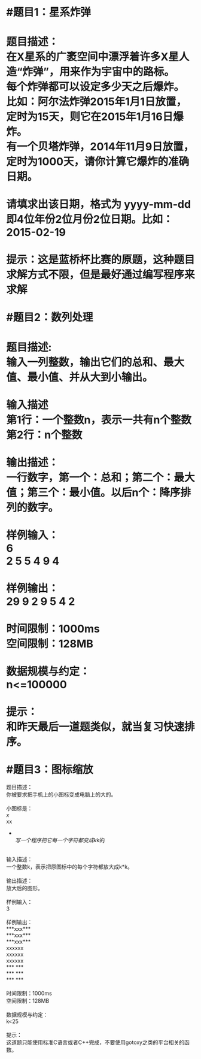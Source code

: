 #题目1：星系炸弹<br>
=====
题目描述：<br>
在X星系的广袤空间中漂浮着许多X星人造“炸弹”，用来作为宇宙中的路标。<br>
每个炸弹都可以设定多少天之后爆炸。<br>
比如：阿尔法炸弹2015年1月1日放置，定时为15天，则它在2015年1月16日爆炸。<br>
有一个贝塔炸弹，2014年11月9日放置，定时为1000天，请你计算它爆炸的准确日期。<br>
<br>
请填求出该日期，格式为 yyyy-mm-dd  即4位年份2位月份2位日期。比如：2015-02-19<br>
<br>
提示：这是蓝桥杯比赛的原题，这种题目求解方式不限，但是最好通过编写程序来求解<br>
<br>
#题目2：数列处理<br>
=====
题目描述:<br>
输入一列整数，输出它们的总和、最大值、最小值、并从大到小输出。<br>
<br>
输入描述<br>
第1行：一个整数n，表示一共有n个整数<br>
第2行：n个整数<br>
<br>
输出描述：<br>
一行数字，第一个：总和；第二个：最大值；第三个：最小值。以后n个：降序排列的数字。<br>
<br>
样例输入：<br>
6<br>
2 5 5 4 9 4<br>
<br>
样例输出：<br>
29 9 2 9 5 4 2<br>
<br>
时间限制：1000ms<br>
空间限制：128MB<br>
<br>
数据规模与约定：<br>
n<=100000<br>
<br>
提示：<br>
和昨天最后一道题类似，就当复习快速排序。<br>
<br>
#题目3：图标缩放<br>
=====
题目描述：<br>
你被要求把手机上的小图标变成电脑上的大的。<br>
<br>
小图标是：<br>
*x*<br>
  xx<br>
*  *<br>
写一个程序把它每一个字符都变成k*k的<br>
<br>
输入描述：<br>
一个整数k，表示把原图标中的每个字符都放大成k*k。<br>
<br>
输出描述：<br>
放大后的图形。<br>
<br>
样例输入：<br>
3<br>
<br>
样例输出：<br>
***xxx***<br>
***xxx***<br>
***xxx***<br>
      xxxxxx<br>
      xxxxxx<br>
      xxxxxx<br>
***     ***<br>
***     ***<br>
***     ***<br>
<br>
时间限制：1000ms<br>
空间限制：128MB<br>
<br>
数据规模与约定：<br>
k<25 <br>
<br>
提示：<br>
这道题只能使用标准C语言或者C++完成，不要使用gotoxy之类的平台相关的函数。<br>
